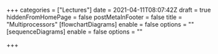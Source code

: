 +++
categories = ["Lectures"]
date = 2021-04-11T08:07:42Z
draft = true
hiddenFromHomePage = false
postMetaInFooter = false
title = "Multiprocessors"
[flowchartDiagrams]
enable = false
options = ""
[sequenceDiagrams]
enable = false
options = ""

+++
